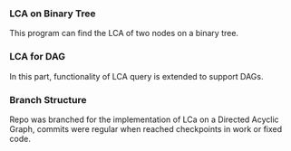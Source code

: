 
### LCA on Binary Tree

This program can find the LCA of two nodes on a binary tree. 

### LCA for DAG

In this part, functionality of LCA query is extended to support DAGs.

### Branch Structure

Repo was branched for the implementation of LCa on a Directed Acyclic Graph, commits were regular when 
reached checkpoints in work or fixed code.
